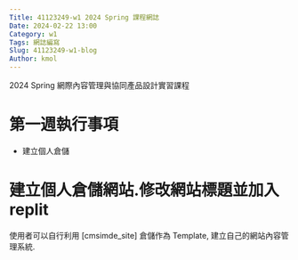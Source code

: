 ```yaml
---
Title: 41123249-w1 2024 Spring 課程網誌
Date: 2024-02-22 13:00
Category: w1
Tags: 網誌編寫
Slug: 41123249-w1-blog
Author: kmol
---
```


2024 Spring 網際內容管理與協同產品設計實習課程

<!-- PELICAN_END_SUMMARY -->

# 第一週執行事項
- 建立個人倉儲
# 建立個人倉儲網站.修改網站標題並加入replit
使用者可以自行利用 [cmsimde_site] 倉儲作為 Template, 建立自己的網站內容管理系統.

